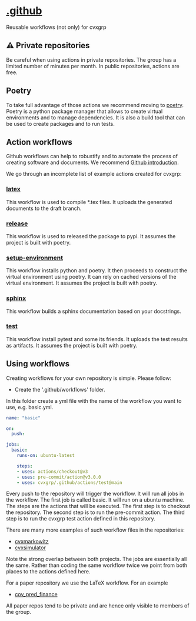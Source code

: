 # [.github](https://docs.github.com/en/actions/using-workflows/creating-starter-workflows-for-your-organization#creating-a-starter-workflow)

Reusable workflows (not only) for cvxgrp

## :warning: Private repositories

Be careful when using actions in private repositories.
The group has a limited number of minutes per month.
In public repositories, actions are free.

## Poetry

To take full advantage of those actions we recommend moving to [poetry](https://python-poetry.org/).
Poetry is a python package manager that allows to create
virtual environments and to manage dependencies.
It is also a build tool that can be used to create packages and to run tests.

## Action workflows

Github workflows can help to robustify and to automate
the process of creating software and documents.
We recommend [Github introduction](https://docs.github.com/actions).

We go through an incomplete list of example actions created for cvxgrp:

### [latex](https://github.com/cvxgrp/.github/blob/main/actions/latex/action.yml)

This workflow is used to compile *.tex files.
It uploads the generated documents to the draft branch.

### [release](https://github.com/cvxgrp/.github/blob/main/actions/release/action.yml)

This workflow is used to released the package to pypi.
It assumes the project is built with poetry.

### [setup-environment](https://github.com/cvxgrp/.github/blob/main/actions/setup-environment/action.yml)

This workflow installs python and poetry.
It then proceeds to construct the virtual environment using poetry.
It can rely on cached versions of the virtual environment.
It assumes the project is built with poetry.

### [sphinx](https://github.com/cvxgrp/.github/blob/main/actions/sphinx/action.yml)

This workflow builds a sphinx documentation based on your docstrings.

### [test](https://github.com/cvxgrp/.github/blob/main/actions/test/action.yml)

This workflow install pytest and some its friends.
It uploads the test results as artifacts.
It assumes the project is built with poetry.

## Using workflows

Creating workflows for your own repository is simple.
Please follow:

- Create the '.github/workflows' folder.

In this folder create a yml file with the name of the workflow
you want to use, e.g. basic.yml.

```yaml
name: "basic"

on:
  push:

jobs:
  basic:
    runs-on: ubuntu-latest

    steps:
    - uses: actions/checkout@v3
    - uses: pre-commit/action@v3.0.0
    - uses: cvxgrp/.github/actions/test@main
```

Every push to the repository will trigger the workflow.
It will run all jobs in the workflow.
The first job is called basic. It will run on a ubuntu machine.
The steps are the actions that will be executed.
The first step is to checkout the repository.
The second step is to run the pre-commit action.
The third step is to run the cvxgrp test action defined in this repository.

There are many more examples of such workflow files in the repositories:

- [cvxmarkowitz](https://github.com/cvxgrp/cvxmarkowitz/tree/main/.github/workflows)
- [cvxsimulator](https://github.com/cvxgrp/simulator/tree/main/.github/workflows)

Note the strong overlap between both projects.
The jobs are essentially all the same.
Rather than coding the same workflow twice we point from both places to the actions
defined here.

For a paper repository we use the LaTeX workflow. For an example

- [cov_pred_finance](https://github.com/cvxgrp/cov_pred_finance_paper/tree/main/.github/workflows)

All paper repos tend to be private and are hence only
visible to members of the group.
